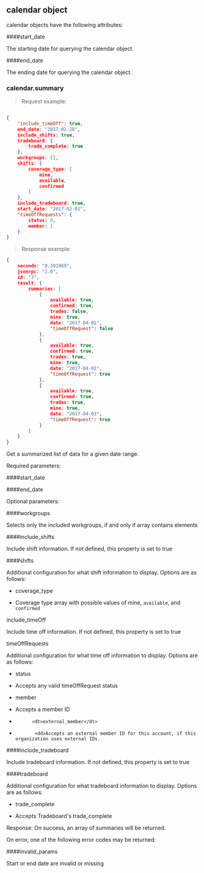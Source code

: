 ## calendar object

calendar objects have the following attributes:

####start_date

The starting date for querying the calendar object.

####end_date

The ending date for querying the calendar object.

### calendar.summary

<script>tryit('calendar.summary')</script>

> Request example:

```JSON

{
    "include_timeOff": true, 
    end_date: "2017-02-28", 
    include_shifts: true, 
    tradeboard: {
        trade_complete: true
    }, 
    workgroups: [], 
    shifts: {
        coverage_type: [
            mine, 
            available, 
            confirmed
        ]
    }, 
    include_tradeboard: true, 
    start_date: "2017-02-01", 
    "timeOffRequests": {
        status: 0, 
        member: 1
    }
}
```

> Response example:

```JSON
{
    seconds: "0.391969", 
    jsonrpc: "2.0", 
    id: "3", 
    result: {
        summaries: [
            {
                available: true, 
                confirmed: true, 
                trades: false, 
                mine: true, 
                date: "2017-04-01", 
                "timeOffRequest": false
            }, 
            {
                available: true, 
                confirmed: true, 
                trades: true, 
                mine: true, 
                date: "2017-04-02", 
                "timeOffRequest": true
            }, 
            {
                available: true, 
                confirmed: true, 
                trades: true, 
                mine: true, 
                date: "2017-04-03", 
                "timeOffRequest": true
            }
        ]
    }
}
```


Get a summarized list of data for a given date range.

Required parameters:

####start_date

####end_date

Optional parameters:

####workgroups

Selects only the included workgroups, if and only if array contains elements

####include_shifts

Include shift information. If not defined, this property is set to true

####shifts

Additional configuration for what shift information to display. Options are as follows:

* coverage_type

* Coverage type array with possible values of mine, `available`, and `confirmed`

include_timeOff

Include time off information. If not defined, this property is set to true

timeOffRequests

Additional configuration for what time off information to display. Options are as follows:

* status

* Accepts any valid timeOffRequest status

* member

* Accepts a member ID
+			<dt>external_member</dt>
+            <dd>Accepts an external member ID for this account, if this organization uses external IDs.
####include_tradeboard

Include tradeboard information. If not defined, this property is set to true

####tradeboard

Additional configuration for what tradeboard information to display. Options are as follows:

* trade_complete

* Accepts Tradeboard's trade_complete

Response: On success, an array of summaries will be returned.

On error, one of the following error codes may be returned:

####invalid_params

Start or end date are invalid or missing

